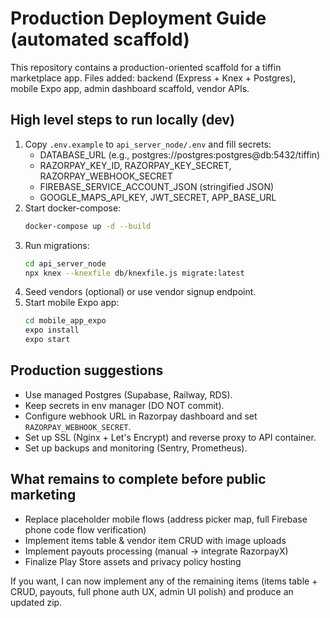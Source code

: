 # Production Deployment Guide (automated scaffold)

This repository contains a production-oriented scaffold for a tiffin marketplace app.
Files added: backend (Express + Knex + Postgres), mobile Expo app, admin dashboard scaffold, vendor APIs.

## High level steps to run locally (dev)
1. Copy `.env.example` to `api_server_node/.env` and fill secrets:
   - DATABASE_URL (e.g., postgres://postgres:postgres@db:5432/tiffin)
   - RAZORPAY_KEY_ID, RAZORPAY_KEY_SECRET, RAZORPAY_WEBHOOK_SECRET
   - FIREBASE_SERVICE_ACCOUNT_JSON (stringified JSON)
   - GOOGLE_MAPS_API_KEY, JWT_SECRET, APP_BASE_URL
2. Start docker-compose:
   ```bash
   docker-compose up -d --build
   ```
3. Run migrations:
   ```bash
   cd api_server_node
   npx knex --knexfile db/knexfile.js migrate:latest
   ```
4. Seed vendors (optional) or use vendor signup endpoint.
5. Start mobile Expo app:
   ```bash
   cd mobile_app_expo
   expo install
   expo start
   ```

## Production suggestions
- Use managed Postgres (Supabase, Railway, RDS).
- Keep secrets in env manager (DO NOT commit).
- Configure webhook URL in Razorpay dashboard and set `RAZORPAY_WEBHOOK_SECRET`.
- Set up SSL (Nginx + Let's Encrypt) and reverse proxy to API container.
- Set up backups and monitoring (Sentry, Prometheus).

## What remains to complete before public marketing
- Replace placeholder mobile flows (address picker map, full Firebase phone code flow verification)
- Implement items table & vendor item CRUD with image uploads
- Implement payouts processing (manual -> integrate RazorpayX)
- Finalize Play Store assets and privacy policy hosting

If you want, I can now implement any of the remaining items (items table + CRUD, payouts, full phone auth UX, admin UI polish) and produce an updated zip.
